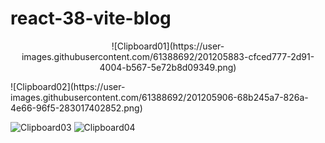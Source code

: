 # react-38-vite-blog
<p align="center">
![Clipboard01](https://user-images.githubusercontent.com/61388692/201205883-cfced777-2d91-4004-b567-5e72b8d09349.png)
</p>
![Clipboard02](https://user-images.githubusercontent.com/61388692/201205906-68b245a7-826a-4e66-96f5-283017402852.png)


![Clipboard03](https://user-images.githubusercontent.com/61388692/201205924-e8f7b95c-946a-45f2-9d21-81d70e3b6188.png) ![Clipboard04](https://user-images.githubusercontent.com/61388692/201205949-0cd6b79a-bc10-48ff-8be1-ba00eab3dd5b.png)


